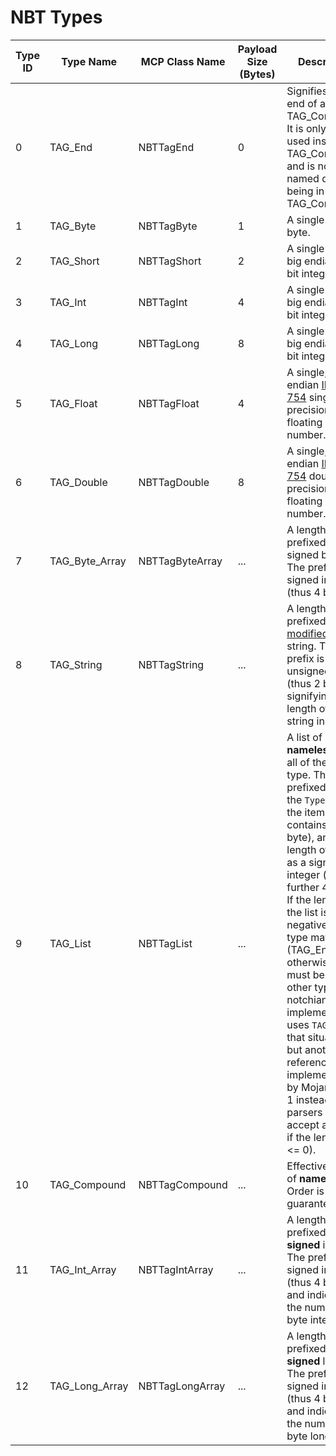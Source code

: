 # NBT Types
| Type ID | Type Name | MCP Class Name | Payload Size (Bytes) | Description |
| ------- | -------- | -------------- | -------------------- | ----------- |
| 0 | TAG_End | NBTTagEnd | 0 | Signifies the end of a TAG_Compound. It is only ever used inside a TAG_Compound, and is not named despite being in a TAG_Compound. |
| 1 | TAG_Byte | NBTTagByte | 1 | A single signed byte. |
| 2 | TAG_Short | NBTTagShort | 2 | A single signed, big endian 16 bit integer. |
| 3 | TAG_Int | NBTTagInt | 4 | A single signed, big endian 32 bit integer. |
| 4 | TAG_Long | NBTTagLong | 8 | A single signed, big endian 64 bit integer. |
| 5 | TAG_Float | NBTTagFloat | 4 | A single, big endian [IEEE-754](http://en.wikipedia.org/wiki/IEEE_754-2008) single-precision floating point number. |
| 6 | TAG_Double | NBTTagDouble | 8 | A single, big endian [IEEE-754](http://en.wikipedia.org/wiki/IEEE_754-2008) double-precision floating point number. |
| 7 | TAG_Byte_Array | NBTTagByteArray | ... | A length-prefixed array of signed bytes. The prefix is a signed integer (thus 4 bytes). |
| 8 | TAG_String | NBTTagString | ... | A length-prefixed [modified UTF-8](https://docs.oracle.com/javase/8/docs/api/java/io/DataInput.html#modified-utf-8) string. The prefix is an unsigned short (thus 2 bytes) signifying the length of the string in bytes. |
| 9 | TAG_List | NBTTagList | ... | A list of **nameless** tags, all of the same type. The list is prefixed with the `Type ID` of the items it contains (thus 1 byte), and the length of the list as a signed integer (a further 4 bytes). If the length of the list is 0 or negative, the type may be 0 (TAG_End) but otherwise it must be any other type. (The notchian implementation uses `TAG_End` in that situation, but another reference implementation by Mojang uses 1 instead; parsers should accept any type if the length is <= 0). |
| 10 | TAG_Compound | NBTTagCompound | ... | Effectively a list of **named** tags. Order is not guaranteed. |
| 11 | TAG_Int_Array | NBTTagIntArray | ... | A length-prefixed array of **signed** integers. The prefix is a signed integer (thus 4 bytes) and indicates the number of 4 byte integers. |
| 12 | TAG_Long_Array | NBTTagLongArray | ... | A length-prefixed array of **signed** longs. The prefix is a signed integer (thus 4 bytes) and indicates the number of 8 byte longs. |